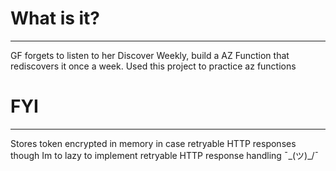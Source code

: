 # What is it?
---
GF forgets to listen to her Discover Weekly, build a AZ Function that rediscovers it once a week.
Used this project to practice az functions

# FYI
---
Stores token encrypted in memory in case retryable HTTP responses though Im to lazy to implement retryable HTTP response handling ¯\_(ツ)_/¯
